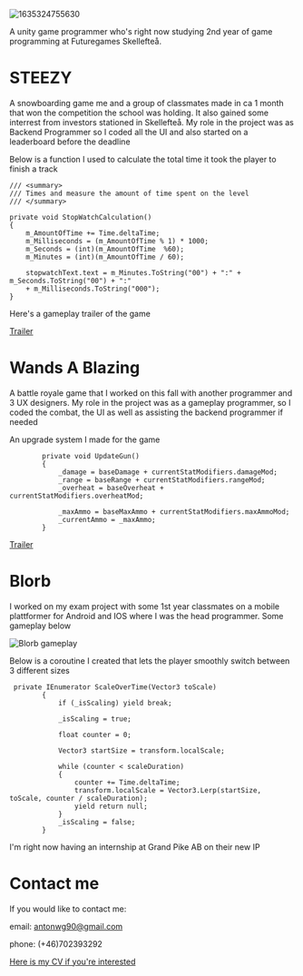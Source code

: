![1635324755630](https://user-images.githubusercontent.com/35632133/145798951-a256ee3e-2122-421d-9d56-a917c120afc9.jpg)


A unity game programmer who's right now studying 2nd year of game programming at Futuregames Skellefteå.

<h1>STEEZY</h1>

A snowboarding game me and a group of classmates made in ca 1 month that won the competition the school was holding. It also gained some interrest from investors stationed in Skellefteå. My role in the project was as Backend Programmer so I coded all the UI and also started on a leaderboard before the deadline

Below is a function I used to calculate the total time it took the player to finish a track
```
/// <summary>
/// Times and measure the amount of time spent on the level
/// </summary>

private void StopWatchCalculation()
{
    m_AmountOfTime += Time.deltaTime;
    m_Milliseconds = (m_AmountOfTime % 1) * 1000;
    m_Seconds = (int)(m_AmountOfTime  %60);
    m_Minutes = (int)(m_AmountOfTime / 60);      
    
    stopwatchText.text = m_Minutes.ToString("00") + ":" + m_Seconds.ToString("00") + ":" 
    + m_Milliseconds.ToString("000");
}
```

Here's a gameplay trailer of the game

[Trailer](https://user-images.githubusercontent.com/35632133/145810807-31935852-7406-43f0-bcc5-54bafeaeabe6.mp4)


<h1>Wands A Blazing</h1>

A battle royale game that I worked on this fall with another programmer and 3 UX designers.
My role in the project was as a gameplay programmer, so I coded the combat, the UI as well as assisting the backend programmer if needed

An upgrade system I made for the game

``` 
        private void UpdateGun()
        {
            _damage = baseDamage + currentStatModifiers.damageMod;
            _range = baseRange + currentStatModifiers.rangeMod;
            _overheat = baseOverheat + currentStatModifiers.overheatMod;

            _maxAmmo = baseMaxAmmo + currentStatModifiers.maxAmmoMod;
            _currentAmmo = _maxAmmo;
        }      
```

[Trailer](https://youtu.be/vSWZHTEP5Oc)

<h1>Blorb</h1>

I worked on my exam project with some 1st year classmates on a mobile plattformer for Android and IOS where I was the head programmer.
Some gameplay below

![Blorb gameplay](https://user-images.githubusercontent.com/35632133/145793548-617f3b51-28aa-4dc0-a114-c5e690af0d6e.gif)

Below is a coroutine I created that lets the player smoothly switch between 3 different sizes 

```
 private IEnumerator ScaleOverTime(Vector3 toScale)
        {
            if (_isScaling) yield break;

            _isScaling = true;

            float counter = 0;

            Vector3 startSize = transform.localScale;

            while (counter < scaleDuration)
            {
                counter += Time.deltaTime;
                transform.localScale = Vector3.Lerp(startSize, toScale, counter / scaleDuration);
                yield return null;
            }
            _isScaling = false;
        }
```

I'm right now having an internship at Grand Pike AB on their new IP

<h1>Contact me</h1>

If you would like to contact me:

email: antonwg90@gmail.com


phone: (+46)702393292

[Here is my CV if you're interested](https://github.com/DaBeast873/Anton-Granby/files/8252448/Anton.Granby.CV.pdf)
